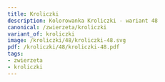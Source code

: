 ```yaml
---
title: Kroliczki
description: Kolorowanka Kroliczki - wariant 48
canonical: /zwierzeta/kroliczki
variant_of: kroliczki
image: /kroliczki/48/kroliczki-48.svg
pdf: /kroliczki/48/kroliczki-48.pdf
tags:
- zwierzeta
- kroliczki
---
```

